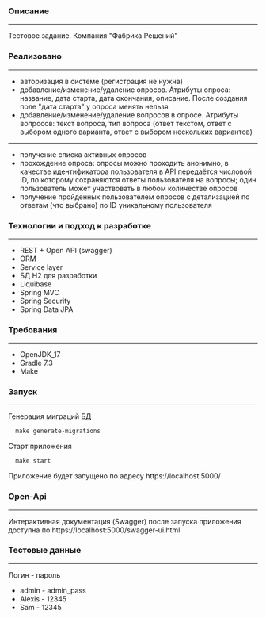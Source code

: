 ### Описание

___
Тестовое задание. Компания "Фабрика Решений"

### Реализовано

___

- авторизация в системе (регистрация не нужна)
- добавление/изменение/удаление опросов. Атрибуты опроса: название, дата старта, дата окончания, описание. После создания поле "дата старта" у опроса менять нельзя
- добавление/изменение/удаление вопросов в опросе. Атрибуты вопросов: текст вопроса, тип вопроса (ответ текстом, ответ с выбором одного варианта, ответ с выбором нескольких вариантов)
___
- ~~получение списка активных опросов~~
- прохождение опроса: опросы можно проходить анонимно, в качестве идентификатора пользователя в API передаётся числовой ID, по которому сохраняются ответы пользователя на вопросы; один пользователь может участвовать в любом количестве опросов
- получение пройденных пользователем опросов с детализацией по ответам (что выбрано) по ID уникальному пользователя
### Технологии и подход к разработке

___

- REST + Open API (swagger)
- ORM
- Service layer
- БД H2 для разработки
- Liquibase
- Spring MVC
- Spring Security
- Spring Data JPA

### Требования

___

* OpenJDK_17
* Gradle 7.3
* Make

### Запуск

___
Генерация миграций БД

```makefile
  make generate-migrations
  ```

Старт приложения

```makefile
  make start
```

Приложение будет запущено по адресу https://localhost:5000/


### Open-Api

___
Интерактивная документация (Swagger) после запуска приложения доступна по https://localhost:5000/swagger-ui.html

### Тестовые данные

___
Логин - пароль

- admin - admin_pass
- Alexis - 12345
- Sam - 12345
